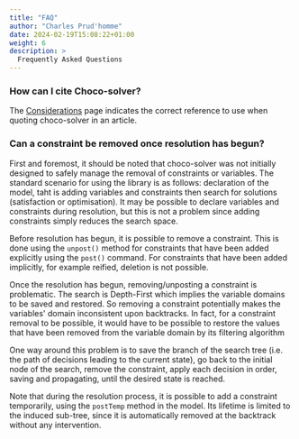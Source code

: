 ```yaml
---
title: "FAQ"
author: "Charles Prud'homme"
date: 2024-02-19T15:08:22+01:00
weight: 6
description: >
  Frequently Asked Questions
---
```


### How can I cite Choco-solver?
The [Considerations](/docs/considerations) page indicates the correct reference to use when quoting choco-solver in an article.

### Can a constraint be removed once resolution has begun?

First and foremost, it should be noted that choco-solver was not initially designed to safely manage the removal of constraints or variables. 
The standard scenario for using the library is as follows: declaration of the model, taht is adding variables and constraints then search for solutions (satisfaction or optimisation). It may be possible to declare variables and constraints during resolution, but this is not a problem since adding constraints simply reduces the search space.

Before resolution has begun, it is possible to remove a constraint. This is done using the `unpost()` method for constraints that have been added explicitly using the `post()` command. For constraints that have been added implicitly, for example reified, deletion is not possible. 

Once the resolution has begun, removing/unposting a constraint is problematic.
The search is Depth-First which implies the variable domains to be saved and restored. So removing a constraint potentially makes the variables' domain inconsistent upon backtracks. In fact, for a constraint removal to be possible, it would have to be possible to restore the values that have been removed from the variable domain by its filtering algorithm

One way around this problem is to save the branch of the search tree (i.e. the path of decisions leading to the current state), go back to the initial node of the search, remove the constraint, apply each decision in order, saving and propagating, until the desired state is reached.

Note that during the resolution process, it is possible to add a constraint temporarily, using the `postTemp` method in the model.
Its lifetime is limited to the induced sub-tree, since it is automatically removed at the backtrack without any intervention. 
